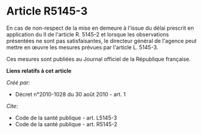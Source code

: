 # Article R5145-3

En cas de non-respect de la mise en demeure à l'issue du délai prescrit en application du II de l'article R. 5145-2 et
lorsque les observations présentées ne sont pas satisfaisantes, le directeur général de l'agence peut mettre en œuvre les
mesures prévues par l'article L. 5145-3.

Ces mesures sont publiées au Journal officiel de la République française.

**Liens relatifs à cet article**

_Créé par_:

  - Décret n°2010-1028 du 30 août 2010 - art. 1

_Cite_:

  - Code de la santé publique - art. L5145-3
  - Code de la santé publique - art. R5145-2

